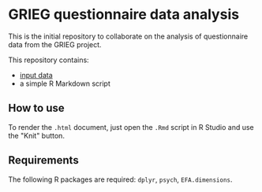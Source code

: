 # GRIEG questionnaire data analysis

This is the initial repository to collaborate on the analysis of questionnaire data from the GRIEG project.

This repository contains:
* [input data](https://github.com/m-wierzba/GRIEG-Q/tree/main/input)
* a simple R Markdown script

## How to use

To render the `.html` document, just open the `.Rmd` script in R Studio and use the "Knit" button.

## Requirements

The following R packages are required: `dplyr`, `psych`, `EFA.dimensions`.
